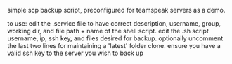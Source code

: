 simple scp backup script, preconfigured for teamspeak servers as a demo.

to use:
edit the .service file to have correct description, username, group, working dir, and file path + name of the shell script.
edit the .sh script username, ip, ssh key, and files desired for backup. optionally uncomment the last two lines for maintaining a 'latest' folder clone.
ensure you have a valid ssh key to the server you wish to back up
